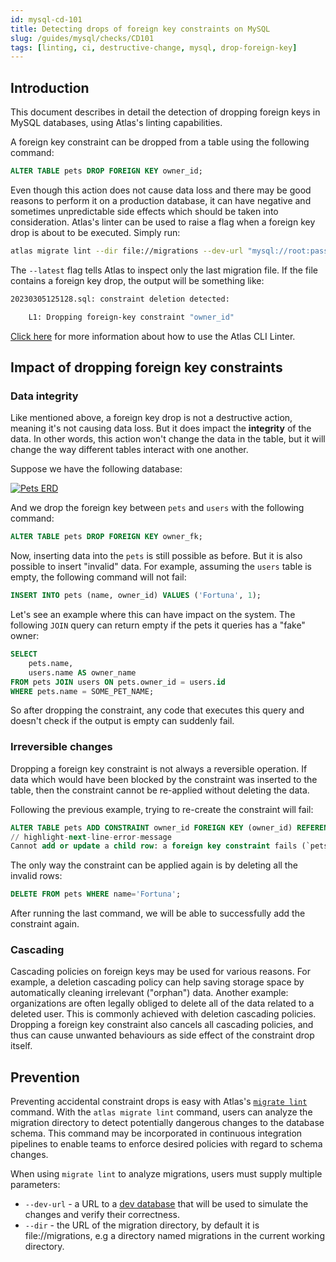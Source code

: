 ```yaml
---
id: mysql-cd-101
title: Detecting drops of foreign key constraints on MySQL
slug: /guides/mysql/checks/CD101
tags: [linting, ci, destructive-change, mysql, drop-foreign-key]
---
```


## Introduction

This document describes in detail the detection of dropping foreign keys in MySQL databases, 
using Atlas's linting capabilities.

A foreign key constraint can be dropped from a table using the following command:
```sql
ALTER TABLE pets DROP FOREIGN KEY owner_id;
```

Even though this action does not cause data loss and there may be good reasons to perform it on a production database, it can have negative and sometimes unpredictable side effects which should be taken into consideration.
Atlas's linter can be used to raise a flag when a foreign key drop is about to be executed. Simply run:
```bash
atlas migrate lint --dir file://migrations --dev-url "mysql://root:pass@localhost:3306/dev" --latest 1
```
The `--latest` flag tells Atlas to inspect only the last migration file. If the file contains a foreign key drop, the output will be something like:

```bash
20230305125128.sql: constraint deletion detected:

	L1: Dropping foreign-key constraint "owner_id"
```

[Click here](/versioned/lint) for more information about how to use the Atlas CLI Linter.

## Impact of dropping foreign key constraints

### Data integrity
Like mentioned above, a foreign key drop is not a destructive action, meaning it's not causing data loss. But it does impact the **integrity** of the data. In other words, this action won't change the data in the table, but it will change the way different tables interact with one another.

Suppose we have the following database:
<p style={{textAlign: "center"}}><a href="https://gh.atlasgo.cloud/explore/1b14810d"><img src="https://atlasgo.io/uploads/users-pets.png" alt="Pets ERD"/></a></p>

 And we drop the foreign key between `pets` and `users` with the following command: 

```sql
ALTER TABLE pets DROP FOREIGN KEY owner_fk;
```

Now, inserting data into the `pets` is still possible as before. But it is also possible to insert "invalid" data. For example, assuming the `users` table is empty, the following command will not fail:

```sql
INSERT INTO pets (name, owner_id) VALUES ('Fortuna', 1);
```

Let's see an example where this can have impact on the system. The following `JOIN` query can return empty if the pets it queries has a "fake" owner:
```sql
SELECT
    pets.name,
    users.name AS owner_name
FROM pets JOIN users ON pets.owner_id = users.id
WHERE pets.name = SOME_PET_NAME;
```
So after dropping the constraint, any code that executes this query and doesn't check if the output is empty can suddenly fail.

### Irreversible changes
Dropping a foreign key constraint is not always a reversible operation. If data which would have been blocked by the constraint was inserted to the table, then the constraint cannot be re-applied without deleting the data.

Following the previous example, trying to re-create the constraint will fail:
```sql
ALTER TABLE pets ADD CONSTRAINT owner_id FOREIGN KEY (owner_id) REFERENCES users (id);
// highlight-next-line-error-message
Cannot add or update a child row: a foreign key constraint fails (`pets`.`#sql-1_1140`, CONSTRAINT `owner_id` FOREIGN KEY (`owner_id`) REFERENCES `users` (`id`))
```

The only way the constraint can be applied again is by deleting all the invalid rows:
```sql
DELETE FROM pets WHERE name='Fortuna';
```
After running the last command, we will be able to successfully add the constraint again.

### Cascading
Cascading policies on foreign keys may be used for various reasons. For example, a deletion cascading policy can help saving storage space by automatically cleaning irrelevant ("orphan") data. Another example: organizations are often legally obliged to delete all of the data related to a deleted user. This is commonly achieved with deletion cascading policies. <br/>
Dropping a foreign key constraint also cancels all cascading policies, and thus can cause unwanted behaviours as side effect of the constraint drop itself.

## Prevention

Preventing accidental constraint drops is easy with Atlas's [`migrate lint`](/versioned/lint)
command. With the `atlas migrate lint` command, users can analyze the migration directory to 
detect potentially dangerous changes to the database schema. This command may be 
incorporated in continuous integration pipelines to enable teams to enforce 
desired policies with regard to schema changes.

When using `migrate lint` to analyze migrations, users must supply multiple parameters:

* `--dev-url` - a URL to a [dev database](/concepts/dev-database) that will be used to simulate the changes and verify their correctness.
* `--dir` - the URL of the migration directory, by default it is file://migrations, e.g a directory named migrations in the current working directory.
